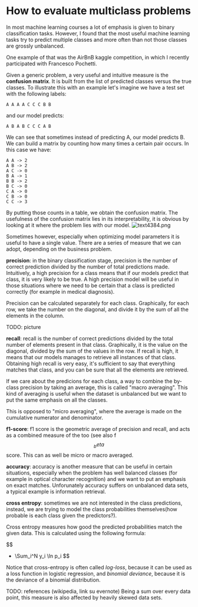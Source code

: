 # How to evaluate multiclass problems

In most machine learning courses a lot of emphasis is given to binary classification tasks. However, I found that the most useful machine learning tasks try to predict multiple classes and more often than not those classes are grossly unbalanced.

One example of that was the AirBnB kaggle competition, in which I recently participated with Francesco Pochetti.

Given a generic problem, a very useful and intuitive measure is the **confusion matrix**. It is built from the list of predicted classes versus the true classes. To illustrate this with an example let's imagine we have a test set with the following labels:

```
A A A A C C C B B
```

and our model predicts:

```
A B A B C C C A B
```

We can see that sometimes instead of predicting A, our model predicts B. We can build a matrix by counting how many times a certain pair occurs. In this case we have:

```
A A -> 2
A B -> 2
A C -> 0
B A -> 1
B B -> 2
B C -> 0
C A -> 0
C B -> 0
C C -> 3
```

By putting those counts in a table, we obtain the confusion matrix. The usefulness of the confusion matrix lies in its interpretability, it is obvious by looking at it where the problem lies with our model.
![text4384.png]({{site.baseurl}}/blog/drafts/text4384.png)

Sometimes however, especially when optimizing model parameters it is useful to have a single value. There are a series of measure that we can adopt, depending on the business problem.

**precision**: in the binary classification stage, precision is the number of correct prediction divided by the number of total predictions made. Intuitively, a high precision for a class means that if our models predict that class, it is very likely to be true. A high precision model will be useful in those situations where we need to be certain that a class is predicted correctly (for example in medical diagnosis).

Precision can be calculated separately for each class. Graphically, for each row, we take the number on the diagonal, and divide it by the sum of all the elements in the column.

TODO: picture

**recall**: recall is the number of correct predictions divided by the total number of elements present in that class. Graphically, it is the value on the diagonal, divided by the sum of the values in the row. If recall is high, it means that our models manages to retrieve all instances of that class. Obtaining high recall is very easy, it's sufficient to say that everything matches that class, and you can be sure that all the elements are retrieved.

If we care about the predicions for each class, a way to combine the by-class precision by taking an average, this is called "macro averaging". This kind of averaging is useful when the dataset is unbalanced but we want to put the same emphasis on all the classes.

This is opposed to "micro averaging", where the average is made on the cumulative numerator and denominator.

**f1-score**: f1 score is the geometric average of precision and recall, and acts as a combined measure of the too (see also f$$_beta$$ score. This can as well be micro or macro averaged.

**accuracy**: accuracy is another measure that can be useful in certain situations, especially when the problem has well balanced classes (for example in optical character recognition) and we want to put an emphasis on exact matches. Unforunately accuracy suffers on unbalanced data sets, a typical example is information retrieval. 

**cross entropy**: sometimes we are not interested in the class predictions, instead, we are trying to model the class probabilities themselves(how probable is each class given the predictors?).

Cross entropy measures how good the predicted probabilities match the given data. This is calculated using the following formula:
 
 $$
 - \Sum_i^N y_i \ln p_i
 $$
 
 Notice that cross-entropy is often called *log-loss*, because it can be used as a loss function in logistic regression, and *binomial deviance*, because it is the deviance of a binomial distribution.

TODO: references (wikipedia, link su evernote)
Being a sum over every data point, this measure is also affected by heavily skewed data sets.
